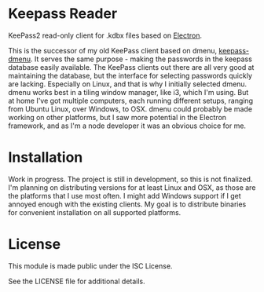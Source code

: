 # Keepass Reader

KeePass2 read-only client for .kdbx files based on
[Electron](https://github.com/atom/electron).

This is the successor of my old KeePass client based on dmenu,
[keepass-dmenu](https://github.com/gustavnikolaj/keepass-dmenu). It serves the
same purpose - making the passwords in the keepass database easily available.
The KeePass clients out there are all very good at maintaining the database, but
the interface for selecting passwords quickly are lacking. Especially on Linux,
and that is why I initially selected dmenu. dmenu works best in a tiling window
manager, like i3, which I'm using. But at home I've got multiple computers,
each running different setups, ranging from Ubuntu Linux, over Windows, to OSX.
dmenu could probably be made working on other platforms, but I saw more
potential in the Electron framework, and as I'm a node developer it was an
obvious choice for me.

# Installation

Work in progress. The project is still in development, so this is not finalized.
I'm planning on distributing versions for at least Linux and OSX, as those are
the platforms that I use most often. I might add Windows support if I get
annoyed enough with the existing clients. My goal is to distribute binaries for
convenient installation on all supported platforms.

# License

This module is made public under the ISC License.

See the LICENSE file for additional details.

